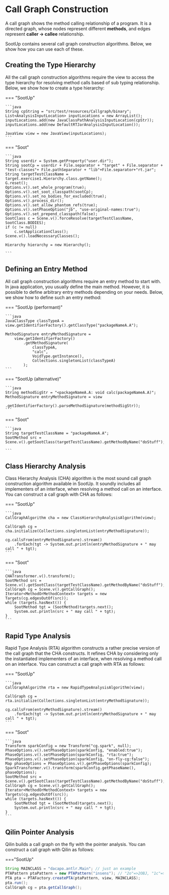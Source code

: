 # Call Graph Construction
A call graph shows the method calling relationship of a program. It is a directed graph, whose nodes represent different **methods**, and edges represent **caller -> callee** relationship.

SootUp contains several call graph construction algorithms. Below, we show how you can use each of these.

## Creating the Type Hierarchy
All the call graph construction algorithms require the view to access the type hierarchy for resolving method calls based of sub typing relationship.
Below, we show how to create a type hierarchy:

=== "SootUp"

    ```java
    String cpString = "src/test/resources/Callgraph/binary";
    List<AnalysisInputLocation> inputLocations = new ArrayList();
    inputLocations.add(new JavaClassPathAnalysisInputLocation(cpStr));
    inputLocations.add(new DefaultRTJarAnalysisInputLocation());

    JavaView view = new JavaView(inputLocations);
    ```
    
=== "Soot"

    ```java
    String userdir = System.getProperty("user.dir");
    String sootCp = userdir + File.separator + "target" + File.separator + "test-classes"+ File.pathSeparator + "lib"+File.separator+"rt.jar";
    String targetTestClassName = target.exercise1.Hierarchy.class.getName();
    G.reset();
    Options.v().set_whole_program(true);
    Options.v().set_soot_classpath(sootCp);
    Options.v().set_no_bodies_for_excluded(true);
    Options.v().process_dir();
    Options.v().set_allow_phantom_refs(true);
    Options.v().setPhaseOption("jb", "use-original-names:true");
    Options.v().set_prepend_classpath(false);
    SootClass c = Scene.v().forceResolve(targetTestClassName, SootClass.BODIES);
    if (c != null)
	    c.setApplicationClass();
    Scene.v().loadNecessaryClasses();

    Hierarchy hierarchy = new Hierarchy();

    ```

## Defining an Entry Method
All call graph construction algorithms require an entry method to start with. In java application, you usually define the main method. However, it is possible to define arbitrary entry methods depending on your needs. Below, we show how to define such an entry method:

=== "SootUp (performant)"

    ```java
    JavaClassType classTypeA = view.getIdentifierFactory().getClassType("packageNameA.A");

    MethodSignature entryMethodSignature =
        view.getIdentifierFactory()
            .getMethodSignature(
                classTypeA,
                "calc",
                VoidType.getInstance(),
                Collections.singletonList(classTypeA)
            );
    ```

=== "SootUp (alternative)"

    ```java
    String methodSigStr = "<packageNameA.A: void calc(packageNameA.A)";
    MethodSignature entryMethodSignature = view
                        .getIdentifierFactory().parseMethodSignature(methodSigStr));
    ```

=== "Soot"

    ```java
    String targetTestClassName = "packageNameA.A";
    SootMethod src = Scene.v().getSootClass(targetTestClassName).getMethodByName("doStuff");     
   
    ```

## Class Hierarchy Analysis
Class Hierarchy Analysis (CHA) algorithm is the most sound call graph construction algorithm available in SootUp. It soundly includes all implementers of an interface, when resolving a method call on an interface.
You can construct a call graph with CHA as follows:

=== "SootUp"

    ```java
    CallGraphAlgorithm cha = new ClassHierarchyAnalysisAlgorithm(view);
    
    CallGraph cg = cha.initialize(Collections.singletonList(entryMethodSignature));
    
    cg.callsFrom(entryMethodSignature).stream()
        .forEach(tgt -> System.out.println(entryMethodSignature + " may call " + tgt);
    ```
    
=== "Soot"

    ```java
    CHATransformer.v().transform();
    SootMethod src = Scene.v().getSootClass(targetTestClassName).getMethodByName("doStuff");
    CallGraph cg = Scene.v().getCallGraph();
    Iterator<MethodOrMethodContext> targets = new Targets(cg.edgesOutOf(src));
    while (targets.hasNext()) {
	    SootMethod tgt = (SootMethod)targets.next();
	    System.out.println(src + " may call " + tgt);
    }
    ```

## Rapid Type Analysis
Rapid Type Analysis (RTA) algorithm constructs a rather precise version of the call graph that the CHA constructs. It refines CHA by considering only the instantiated implementers of an interface, when resolving a method call on an interface.
You can construct a call graph with RTA as follows:

=== "SootUp"

    ```java
    CallGraphAlgorithm rta = new RapidTypeAnalysisAlgorithm(view);
    
    CallGraph cg = rta.initialize(Collections.singletonList(entryMethodSignature));

    cg.callsFrom(entryMethodSignature).stream()
        .forEach(tgt -> System.out.println(entryMethodSignature + " may call " + tgt);
    ```
    
=== "Soot"

    ```java
    Transform sparkConfig = new Transform("cg.spark", null);
    PhaseOptions.v().setPhaseOption(sparkConfig, "enabled:true");
    PhaseOptions.v().setPhaseOption(sparkConfig, "rta:true");
    PhaseOptions.v().setPhaseOption(sparkConfig, "on-fly-cg:false");
    Map phaseOptions = PhaseOptions.v().getPhaseOptions(sparkConfig);
    SparkTransformer.v().transform(sparkConfig.getPhaseName(), phaseOptions);
    SootMethod src = Scene.v().getSootClass(targetTestClassName).getMethodByName("doStuff");
    CallGraph cg = Scene.v().getCallGraph();
    Iterator<MethodOrMethodContext> targets = new Targets(cg.edgesOutOf(src));
    while (targets.hasNext()) {
	    SootMethod tgt = (SootMethod)targets.next();
        System.out.println(src + " may call " + tgt);
    }  
    ```

<!--
## Variable Type Analysis
(**WIP!**)

Variable Type Analysis (VTA) algorithm further refines the call graph that the RTA constructs. It refines RTA by considering only the assigned instantiations of the implementers of an interface, when resolving a method call on an interface.
When considering assignments, we usually need to consider **pointer** (points-to) relationship.

!!! info "WIP"

    VTA algorithm will be implemented using the [Spark](https://plg.uwaterloo.ca/~olhotak/pubs/thesis-olhotak-msc.pdf) pointer analysis framework.
    A reimplementation of Spark in SootUp is currently under development.

Spark requires an initial call graph to begin with. You can use one of the call graphs that we have constructed above. You can construct a call graph with VTA as follows:

=== "SootUp"

    ```java
    Spark spark = new Spark.Builder(view, callGraph).vta(true).build();
    spark.analyze();
    CallGraph vtaCAllGraph = spark.getCallGraph();
    ```
    
=== "Soot"

    ```java
    Transform sparkConfig = new Transform("cg.spark", null);
    PhaseOptions.v().setPhaseOption(sparkConfig, "enabled:true");
    PhaseOptions.v().setPhaseOption(sparkConfig, "vta:true");
    PhaseOptions.v().setPhaseOption(sparkConfig, "on-fly-cg:false");
    Map phaseOptions = PhaseOptions.v().getPhaseOptions(sparkConfig);
    SparkTransformer.v().transform(sparkConfig.getPhaseName(), phaseOptions);
    SootMethod src = Scene.v().getSootClass(targetTestClassName).getMethodByName("doStuff");
    CallGraph cg = Scene.v().getCallGraph();
    Iterator<MethodOrMethodContext> targets = new Targets(cg.edgesOutOf(src));
    while (targets.hasNext()) {
	    SootMethod tgt = (SootMethod)targets.next();
        System.out.println(src + " may call " + tgt);
    }    
    ```

-->
## Qilin Pointer Analysis

Qilin builds a call graph on the fly with the pointer analysis.
You can construct a call graph with Qilin as follows:

==="SootUp"

```java
String MAINCLASS = "dacapo.antlr.Main"; // just an example
PTAPattern ptaPattern = new PTAPattern("insens"); // "2o"=>2OBJ, "1c"=>1CFA, etc.
PTA pta = PTAFactory.createPTA(ptaPattern, view, MAINCLASS);
pta.run();
CallGraph cg = pta.getCallGraph();
```